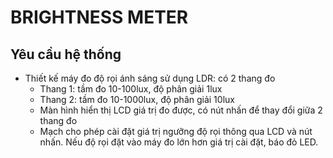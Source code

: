 # BRIGHTNESS METER
## Yêu cầu hệ thống
- Thiết kế máy đo độ rọi ánh sáng sử dụng LDR: có 2 thang đo
  - Thang 1: tầm đo 10-100lux, độ phân giải 1lux
  - Thang 2: tầm đo 10-1000lux, độ phân giải 10lux
  - Màn hình hiển thị LCD giá trị đo được, có nút nhấn để thay đổi giữa 2 thang đo
  - Mạch cho phép cài đặt giá trị ngưỡng độ rọi thông qua LCD và nút nhấn. Nếu độ rọi đặt vào máy đo lớn hơn giá trị cài đặt, báo đỏ LED.